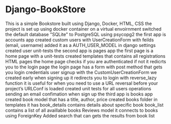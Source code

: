 # Django-BookStore

This is a simple Bookstore built using Django, Docker, HTML, CSS
the project is set up using docker container on a virtual envoirnment
switched the default database "SQLite" to PostgreSQL using psycopg2
the first app is accounts app
created custom users with UserCreationForm with feilds (email, username)
added it as a AUTH_USER_MODEL in django settings
created user unit-tests 
the second app is pages app
the first page is a home page with a unit-tests
created templates that contains all registrations HTML pages
the home page checks if you are authenticated if not it redicrts you to the login page
the login page has a form with post method that gets you login credentials
user signup with the CustomUserCreationForm we created early 
when signing up it redirects you to login with reverse_lazy function 
it is useful for when you need to use a URL reversal before your project’s URLConf is loaded
created unit tests for all users operations
sending an email confimation when sign up 
the third app is books app 
created book model that has a title, author, price
created books folder in templates it has
book_details contains details about specific book
book_list contains a list of all availlable books
Reviews model it connects to books using ForeignKey
Added search that can gets the results from book list
